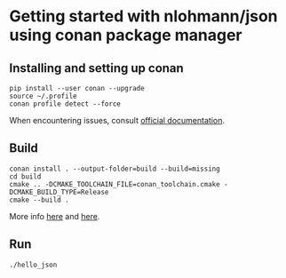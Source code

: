# Getting started with nlohmann/json using conan package manager

## Installing and setting up conan

```
pip install --user conan --upgrade
source ~/.profile
conan profile detect --force
```

When encountering issues, consult [official documentation][1].

[1]: https://docs.conan.io/2/installation.html

## Build

```
conan install . --output-folder=build --build=missing
cd build
cmake .. -DCMAKE_TOOLCHAIN_FILE=conan_toolchain.cmake -DCMAKE_BUILD_TYPE=Release
cmake --build .
```

More info [here][2] and [here][3].

[2]: https://docs.conan.io/2/tutorial/consuming_packages.html
[3]: https://conan.io/center/recipes/nlohmann_json?version=

## Run

```
./hello_json
```

